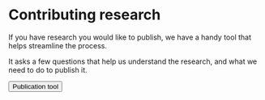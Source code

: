 # Contributing research #

If you have research you would like to publish, we have a handy tool that helps streamline the process.

It asks a few questions that help us understand the research, and what we need to do to publish it. 

<a href="https://forms.gle/B6HtF3GudAsbEaEHA"><button class="au-btn">Publication tool</button></a>


